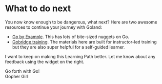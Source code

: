 # What to do next

You now know enough to be dangerous, what next? Here are two awesome resources to continue your journey with Goland:

* [Go by Example](https://gobyexample.com). This has lots of bite-sized nuggets on Go.
* [Gobridge training](https://github.com/gobridge/gotraining). The materials here are built for instructor-led training but they are also super helpful for a self-guided learner.

I want to keep on making this Learning Path better. Let me know about any feedback using the widget on the right.

Go forth with Go!  
Gopher Girl
